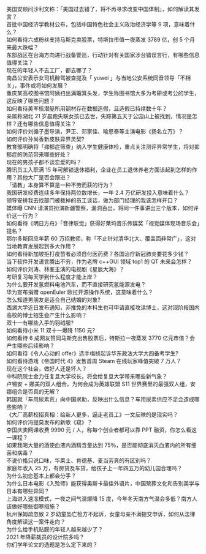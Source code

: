 美国安顾问沙利文称：「美国过去错了，将不再寻求改变中国体制」，如何解读其发言？  
首批中国经济学教材公布，包括中国特色社会主义政治经济学等 9 项，意味着什么？  
如何看待六成粉丝支持马斯克卖股票，特斯拉市值一夜蒸发 3789 亿，创 5 个月来最大跌幅？  
东部战区在台海方向进行战备警巡，行动针对有关国家涉台错误言行，有哪些信息值得关注？  
现在的年轻人不去工厂，都去哪了？  
南昌公安表示女司机醉驾被查提及「 yuwei 」与当地公安系统同音领导「不相关」，事件或将如何发展？  
重庆某高校图书馆阿姨扫出满簸箕头发，学生称图书馆大多为考研或考公的学生，这反映了哪些问题？  
如何看待美军核潜艇所用钢材存在数据造假，且造假已持续数十年？  
亲属称湖北 21 岁晨跑失联女孩已去世，失踪第五天于公园山上被找到，情况是怎样？还有哪些信息值得关注？  
如何评价刘循子墨导演，尹正、邓家佳、喻恩泰等主演电影《扬名立万》？  
如何评价孙尚香新皮肤异界灵契?  
教育部明确将「抑郁症筛查」纳入学生健康体检，重点关注测评异常学生，将对抑郁症的防范带来哪些好处？  
现在的男孩子都不谈恋爱的吗？  
腾讯员工入职满 15 年可解锁退休福利，企业在员工退休养老方面该起到怎样的作用？其他大厂是否会跟进？  
「请教」本身算不算是一种不劳而获的行为？  
我国研发经费连续多年保持两位数增长，一年 2.4 万亿研发投入意味着什么？  
领导安排我去找部门被裁掉的员工谈话，做为部门经理的我该怎样开口？  
媒体曝 CNN 请演员扮演新疆警察，漏洞百出，将同一件事讲出三个版本，如何评价这一行为？  
如何看待《明日方舟》「音律联觉」获得好莱坞音乐传媒奖「视觉媒体现场音乐会」提名？  
鄂尔多斯回应年薪 60 万招教师，称「不止针对清华北大、覆盖面非常广」，这对当地教育发展起到多大作用？  
如何看待新加坡拒打疫苗者必须自付医药费？各国治疗新冠肺炎要花多少钱？  
当下软件开发语言腾出不穷，作为老牌 c++GUI 领域 top1 的 QT 未来会怎样？  
如何评价刘涛、林峯主演的电视剧《星辰大海》？  
考研复习每天学到什么程度才能上岸？  
为什么要开发氢燃料电池汽车，而不直接研究氢能源发电？  
华为宣布捐赠 openEuler 欧拉开源操作系统，这意味着什么？  
怎么知道男朋友是适合自己结婚的对象?  
西湖大学近日发布通知，非推免的本科生也可申请直接攻读博士，这对现阶段国内高校的博士招生会产生什么影响？  
双十一有哪些入手的羽绒服?  
如何看待小米 11 双十一爆降 1150 元?  
如何看待 6 成网友赞同马斯克出售股票后，特斯拉一夜蒸发 3770 亿元市值？会产生哪些后续影响？  
如何看待《令人心动的 offer》选手梅桢起诉华东政法大学大四备考学生?  
如何看待游戏《帝国时代 4》发售首周 Steam 在线玩家峰值突破 7 万人？  
现在这个社会，做好人还是坏人？  
中科院院士金力任复旦大学校长，将会给复旦大学带来哪些新气象？  
卢锡安 + 娜美的双人组合，为何会成为英雄联盟 S11 世界赛里的最强双人组，安娜组合是否真的无解？  
韩国就「车用尿素荒」向中国求助，反映出什么信息？车用尿素供应不足会造成哪些影响？  
《大厂高薪校招真相：给新人更多，逼走老员工》一文反映的是现实吗？  
如何评价冯提莫发布的新歌《窥》？  
李国庆卖网课收费 9990 元 / 人，称每个创业者都可以靠 PPT 融资，你怎么看这一课程？  
如果我喝大量的酒使血液内酒精含量达到 75％，是否能彻底消灭血液内的所有细菌和病毒？  
不说价格只说口味，华莱士、肯德基、麦当劳真的有区别吗？  
家庭年收入 25 万，有房贷及车贷，给孩子上一年四五万的幼儿园合理吗？  
为什么初恋基本上都会分手？  
为什么日本电影《入殓师》能获得奥斯卡最佳外语片，中国殡葬文化和告别美学与日本有哪些异同？  
上海进入速冻模式，一夜之间气温爆降 15 度，今年冬天南方气温会多低？南方人该做好哪些御寒措施？  
杭州保姆疏忽致 2 岁幼童坠亡检方不起诉，女童母亲不满提交申诉，如何从法律角度解读这一案件走向？  
为什么给手机贴膜的年轻人越来越少了？  
2021 年降薪裁员的设计院多吗？  
你们学年论文的选题是怎么定下来的？  
